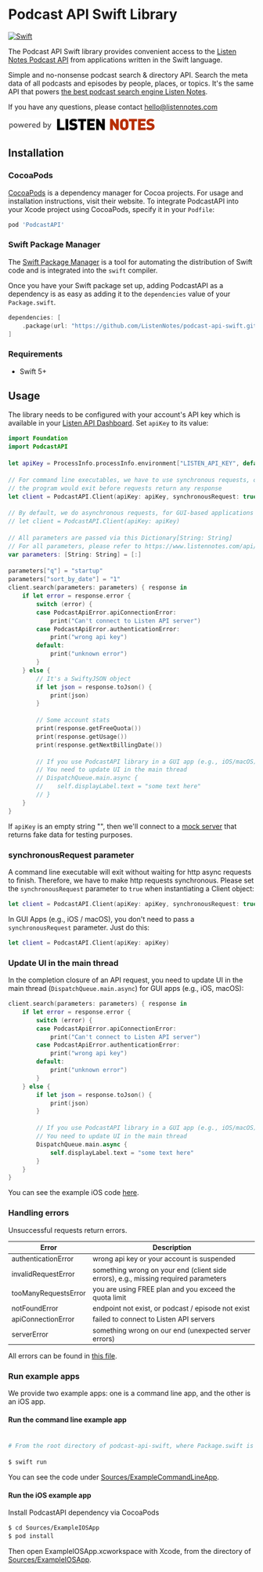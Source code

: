 # Podcast API Swift Library

[![Swift](https://github.com/ListenNotes/podcast-api-swift/actions/workflows/swift.yml/badge.svg)](https://github.com/ListenNotes/podcast-api-swift/actions/workflows/swift.yml)

The Podcast API Swift library provides convenient access to the [Listen Notes Podcast API](https://www.listennotes.com/api/) from
applications written in the Swift language.

Simple and no-nonsense podcast search & directory API. Search the meta data of all podcasts and episodes by people, places, or topics. It's the same API that powers [the best podcast search engine Listen Notes](https://www.listennotes.com/).

If you have any questions, please contact [hello@listennotes.com](hello@listennotes.com?subject=Questions+about+the+Swift+SDK+of+Listen+API)

<a href="https://www.listennotes.com/api/"><img src="https://raw.githubusercontent.com/ListenNotes/ListenApiDemo/master/web/src/powered_by_listennotes.png" width="300" /></a>

## Installation

### CocoaPods

[CocoaPods](https://cocoapods.org) is a dependency manager for Cocoa projects. For usage and installation instructions, visit their website. To integrate PodcastAPI into your Xcode project using CocoaPods, specify it in your `Podfile`:

```ruby
pod 'PodcastAPI'
```

### Swift Package Manager

The [Swift Package Manager](https://swift.org/package-manager/) is a tool for automating the distribution of Swift code and is integrated into the `swift` compiler.

Once you have your Swift package set up, adding PodcastAPI as a dependency is as easy as adding it to the `dependencies` value of your `Package.swift`.

```swift
dependencies: [
    .package(url: "https://github.com/ListenNotes/podcast-api-swift.git", .upToNextMajor(from: "1.0.1"))
]
```

### Requirements

- Swift 5+


## Usage

The library needs to be configured with your account's API key which is
available in your [Listen API Dashboard](https://www.listennotes.com/api/dashboard/#apps). Set `apiKey` to its
value:

```swift
import Foundation
import PodcastAPI

let apiKey = ProcessInfo.processInfo.environment["LISTEN_API_KEY", default: ""]

// For command line executables, we have to use synchronous requests, otherwise
// the program would exit before requests return any response
let client = PodcastAPI.Client(apiKey: apiKey, synchronousRequest: true)

// By default, we do asynchronous requests, for GUI-based applications on iOS or macOS
// let client = PodcastAPI.Client(apiKey: apiKey)

// All parameters are passed via this Dictionary[String: String]
// For all parameters, please refer to https://www.listennotes.com/api/docs/
var parameters: [String: String] = [:]

parameters["q"] = "startup"
parameters["sort_by_date"] = "1"
client.search(parameters: parameters) { response in
    if let error = response.error {
        switch (error) {
        case PodcastApiError.apiConnectionError:
            print("Can't connect to Listen API server")
        case PodcastApiError.authenticationError:
            print("wrong api key")
        default:
            print("unknown error")
        }
    } else {
        // It's a SwiftyJSON object
        if let json = response.toJson() {
            print(json)
        }

        // Some account stats
        print(response.getFreeQuota())
        print(response.getUsage())
        print(response.getNextBillingDate())
        
        // If you use PodcastAPI library in a GUI app (e.g., iOS/macOS),
        // You need to update UI in the main thread
        // DispatchQueue.main.async {
        //    self.displayLabel.text = "some text here"
        // }
    }
}
```

If `apiKey` is an empty string "", then we'll connect to a [mock server](https://www.listennotes.com/api/tutorials/#faq0) that returns fake data for testing purposes.

### synchronousRequest parameter

A command line executable will exit without waiting for http async requests to finish. Therefore, we have to make http requests synchronous. Please set the `synchronousRequest` parameter to `true` when instantiating a Client object:

```swift
let client = PodcastAPI.Client(apiKey: apiKey, synchronousRequest: true)
```

In GUI Apps (e.g., iOS / macOS), you don't need to pass a `synchronousRequest` parameter. Just do this:

```swift
let client = PodcastAPI.Client(apiKey: apiKey)
```

### Update UI in the main thread

In the completion closure of an API request, you need to update UI in the main thread (`DispatchQueue.main.async`) for GUI apps (e.g., iOS, macOS):

```swift
client.search(parameters: parameters) { response in
    if let error = response.error {
        switch (error) {
        case PodcastApiError.apiConnectionError:
            print("Can't connect to Listen API server")
        case PodcastApiError.authenticationError:
            print("wrong api key")
        default:
            print("unknown error")
        }
    } else {
        if let json = response.toJson() {
            print(json)
        }
        
        // If you use PodcastAPI library in a GUI app (e.g., iOS/macOS),
        // You need to update UI in the main thread
        DispatchQueue.main.async {
            self.displayLabel.text = "some text here"
        }
    }
}
```
You can see the example iOS code [here](https://github.com/ListenNotes/podcast-api-swift/blob/main/Sources/ExampleIOSApp/ExampleIOSApp/ViewController.swift#L49).

### Handling errors

Unsuccessful requests return errors.

| Error  | Description |
| ------------- | ------------- |
|  authenticationError | wrong api key or your account is suspended  |
| invalidRequestError  | something wrong on your end (client side errors), e.g., missing required parameters  |
| tooManyRequestsError  | you are using FREE plan and you exceed the quota limit  |
| notFoundError  | endpoint not exist, or podcast / episode not exist  |
| apiConnectionError | failed to connect to Listen API servers | 
| serverError  | something wrong on our end (unexpected server errors)  |

All errors can be found in [this file](https://github.com/ListenNotes/podcast-api-swift/blob/main/Sources/PodcastAPI/PodcastApiError.swift).

### Run example apps

We provide two example apps: one is a command line app, and the other is an iOS app.

#### Run the command line example app

```sh

# From the root directory of podcast-api-swift, where Package.swift is located:

$ swift run
```

You can see the code under [Sources/ExampleCommandLineApp](https://github.com/ListenNotes/podcast-api-swift/tree/main/Sources/ExampleCommandLineApp).

#### Run the iOS example app

Install PodcastAPI dependency via CocoaPods
```sh
$ cd Sources/ExampleIOSApp
$ pod install
```

Then open ExampleIOSApp.xcworkspace with Xcode, from the directory of [Sources/ExampleIOSApp](https://github.com/ListenNotes/podcast-api-swift/tree/main/Sources/ExampleIOSApp).
